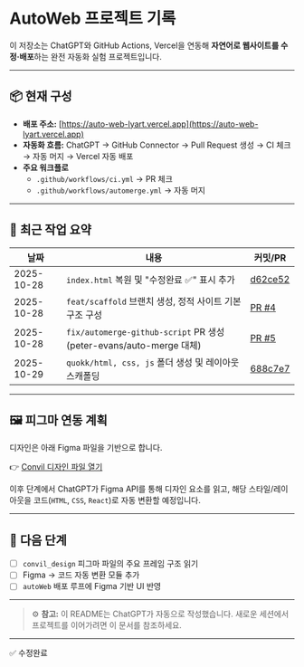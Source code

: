 # AutoWeb 프로젝트 기록

이 저장소는 ChatGPT와 GitHub Actions, Vercel을 연동해 **자연어로 웹사이트를 수정·배포**하는 완전 자동화 실험 프로젝트입니다.

---

## 📦 현재 구성
- **배포 주소:** [https://auto-web-lyart.vercel.app](https://auto-web-lyart.vercel.app)
- **자동화 흐름:** ChatGPT → GitHub Connector → Pull Request 생성 → CI 체크 → 자동 머지 → Vercel 자동 배포
- **주요 워크플로**
  - `.github/workflows/ci.yml` → PR 체크
  - `.github/workflows/automerge.yml` → 자동 머지

---

## 🧩 최근 작업 요약
| 날짜 | 내용 | 커밋/PR |
|------|-------|----------|
| 2025-10-28 | `index.html` 복원 및 "수정완료 ✅" 표시 추가 | [d62ce52](https://github.com/quokkstudio/autoWeb/commit/d62ce52cf19ffd54bbdc400a335fbcad67eff80d) |
| 2025-10-28 | `feat/scaffold` 브랜치 생성, 정적 사이트 기본 구조 구성 | [PR #4](https://github.com/quokkstudio/autoWeb/pull/4) |
| 2025-10-28 | `fix/automerge-github-script` PR 생성 (peter-evans/auto-merge 대체) | [PR #5](https://github.com/quokkstudio/autoWeb/pull/5) |
| 2025-10-29 | `quokk/html, css, js` 폴더 생성 및 레이아웃 스캐폴딩 | [688c7e7](https://github.com/quokkstudio/autoWeb/commit/688c7e7613578ec67bf82d6e384d02cbd0f72dff) |

---

## 🖼️ 피그마 연동 계획
디자인은 아래 Figma 파일을 기반으로 합니다.

👉 [Convil 디자인 파일 열기](https://www.figma.com/design/gleEyaoYG6MdWTj07hoUFg/convil_design?t=yfv1Cj5sRR4SXkit-0)

이후 단계에서 ChatGPT가 Figma API를 통해 디자인 요소를 읽고, 해당 스타일/레이아웃을 코드(`HTML`, `CSS`, `React`)로 자동 변환할 예정입니다.

---

## 🚀 다음 단계
- [ ] `convil_design` 피그마 파일의 주요 프레임 구조 읽기
- [ ] Figma → 코드 자동 변환 모듈 추가
- [ ] `autoWeb` 배포 루프에 Figma 기반 UI 반영

---

> ⚙️ **참고:** 이 README는 ChatGPT가 자동으로 작성했습니다.
> 새로운 세션에서 프로젝트를 이어가려면 이 문서를 참조하세요.

---

✅ 수정완료
